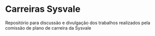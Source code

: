 # Carreiras Sysvale

Repositório para discussão e divulgação dos trabalhos realizados pela comissão de plano de carreira da Sysvale
